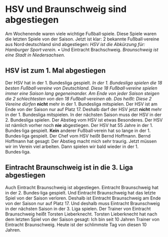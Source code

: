 # HSV und Braunschweig sind abgestiegen

Am Wochenende waren viele wichtige Fußball·spiele. Diese Spiele waren die letzten Spiele von der Saison. Jetzt ist klar: 2 bekannte Fußball·vereine aus Nord·deutschland sind abgestiegen: 
*HSV ist die Abkürzung für: Hamburger Sport·verein.* • Und Eintracht Brachschweig. 
*Braunschweig ist eine Stadt in Niedersachsen.* 

## HSV ist zum 1. Mal abgestiegen
Der HSV hat in der 1. Bundesliga gespielt. 
*In der 1. Bundesliga spielen die 18 besten Fußball·vereine von Deutschland.* 
*Diese 18 Fußball·vereine spielen immer eine Saison lang gegeneinander.* 
*Am Ende von jeder Saison steigen die 2 schlechtesten von den 18 Fußball·vereinen ab.* *Das heißt:* 
*Diese 2 Vereine dürfen* **nicht** mehr in der 1. Bundesliga mitspielen. Der HSV ist am Ende von der Saison nur auf Platz 17. Deshalb darf der HSV jetzt **nicht** mehr in der 1. Bundesliga mitspielen. In der nächsten Saison muss der HSV in der 2. Bundesliga spielen. 
Der Abstieg vom HSV ist etwas Besonderes. Der HSV ist nämlich vorher noch **nie** abgestiegen. Der HSV hat 55 Jahre in der 1. Bundes·liga gespielt. 
**Kein** anderer Fußball·verein hat so lange in der 1. Bundes·liga gespielt. 
Der Chef vom HSV heißt Bernd Hoffmann. Bernd Hoffmann hat gesagt: Der Abstieg macht mich sehr traurig. Jetzt müssen wir im Verein viel arbeiten. Dann spielen wir bald wieder in der 1. Bundes·liga. 

## Eintracht Braunschweig ist in die 3. Liga abgestiegen
Auch Eintracht Braunschweig ist abgestiegen. Eintracht Braunschweig hat in der 2. Bundes·liga gespielt. Und Eintracht Braunschweig hat das letzte Spiel von der Saison verloren. Deshalb ist Eintracht Braunschweig am Ende von der Saison nur auf Platz 17. Und deshalb muss Eintracht Braunschweig in der nächsten Saison in der 3. Liga spielen. 
Der Trainer von Eintracht Braunschweig heißt Torsten Lieberknecht. Torsten Lieberknecht hat nach dem letzten Spiel von der Saison gesagt: Ich bin seit 10 Jahren Trainer von Eintracht Braunschweig. Heute ist der schlimmste Tag von diesen 10 Jahren. 
